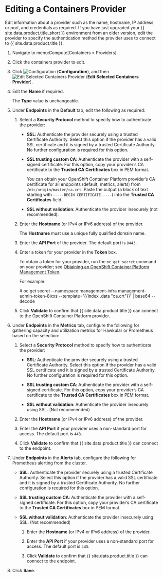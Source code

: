 # Editing a Containers Provider

Edit information about a provider such as the name, hostname, IP address
or port, and credentials as required. If you have just upgraded your
{{ site.data.product.title_short }} environment from an older version, edit the
provider to specify the authentication method the provider uses to
connect to {{ site.data.product.title }}.

1.  Navigate to menu:Compute\[Containers \> Providers\].

2.  Click the containers provider to edit.

3.  Click ![Configuration](../images/1847.png) (**Configuration**), and
    then ![Edit Selected Containers Provider](../images/1851.png) (**Edit
    Selected Containers Provider**).

4.  Edit the **Name** if required.

    <div class="note">

    The **Type** value is unchangeable.

    </div>

5.  Under **Endpoints** in the **Default** tab, edit the following as
    required:

    1.  Select a **Security Protocol** method to specify how to
        authenticate the provider:

          - **SSL**: Authenticate the provider securely using a trusted
            Certificate Authority. Select this option if the provider
            has a valid SSL certificate and it is signed by a trusted
            Certificate Authority. No further configuration is required
            for this option.

          - **SSL trusting custom CA**: Authenticate the provider with a
            self-signed certificate. For this option, copy your
            provider’s CA certificate to the **Trusted CA
            Certificates** box in PEM format.

            <div class="note">

            You can obtain your OpenShift Container Platform provider’s
            CA certificate for all endpoints (default, metrics, alerts)
            from `/etc/origin/master/ca.crt`. Paste the output (a block
            of text starting with `-----BEGIN CERTIFICATE-----`) into
            the **Trusted CA Certificates** field.

            </div>

          - **SSL without validation**: Authenticate the provider
            insecurely (not recommended).

    2.  Enter the **Hostname** (or IPv4 or IPv6 address) of the
        provider.

        <div class="important">

        The **Hostname** must use a unique fully qualified domain name.

        </div>

    3.  Enter the **API Port** of the provider. The default port is
        `8443`.

    4.  Enter a token for your provider in the **Token** box.

        <div class="note">

        To obtain a token for your provider, run the `oc get secret`
        command on your provider; see [Obtaining an OpenShift Container
        Platform Management
        Token](https://access.redhat.com/documentation/en-us/red_hat_cloudforms/4.7/html-single/managing_providers/#Obtaining_OpenShift_Container_Platform_Management_Token).

        For example:

        \# oc get secret --namespace management-infra
        management-admin-token-8ixxs --template='{{index .data
        "ca.crt"}}' | base64 --decode

        </div>

    5.  Click **Validate** to confirm that {{ site.data.product.title }} can connect
        to the OpenShift Container Platform provider.

6.  Under **Endpoints** in the **Metrics** tab, configure the following
    for gathering capacity and utilization metrics for Hawkular or
    Prometheus based on the selection:

    1.  Select a **Security Protocol** method to specify how to
        authenticate the provider:

          - **SSL**: Authenticate the provider securely using a trusted
            Certificate Authority. Select this option if the provider
            has a valid SSL certificate and it is signed by a trusted
            Certificate Authority. No further configuration is required
            for this option.

          - **SSL trusting custom CA**: Authenticate the provider with a
            self-signed certificate. For this option, copy your
            provider’s CA certificate to the **Trusted CA
            Certificates** box in PEM format.

          - **SSL without validation**: Authenticate the provider
            insecurely using SSL. (Not recommended)

    2.  Enter the **Hostname** (or IPv4 or IPv6 address) of the
        provider.

    3.  Enter the **API Port** if your provider uses a non-standard port
        for access. The default port is `443`.

    4.  Click **Validate** to confirm that {{ site.data.product.title }} can connect
        to the endpoint.

7.  Under **Endpoints** in the **Alerts** tab, configure the following
    for Prometheus alerting from the cluster.

      - **SSL**: Authenticate the provider securely using a trusted
        Certificate Authority. Select this option if the provider has a
        valid SSL certificate and it is signed by a trusted Certificate
        Authority. No further configuration is required for this option.

      - **SSL trusting custom CA**: Authenticate the provider with a
        self-signed certificate. For this option, copy your provider’s
        CA certificate to the **Trusted CA Certificates** box in PEM
        format.

      - **SSL without validation**: Authenticate the provider insecurely
        using SSL. (Not recommended)

        1.  Enter the **Hostname** (or IPv4 or IPv6 address) of the
            provider.

        2.  Enter the **API Port** if your provider uses a non-standard
            port for access. The default port is `443`.

        3.  Click **Validate** to confirm that {{ site.data.product.title }} can
            connect to the endpoint.

8.  Click **Save**.
